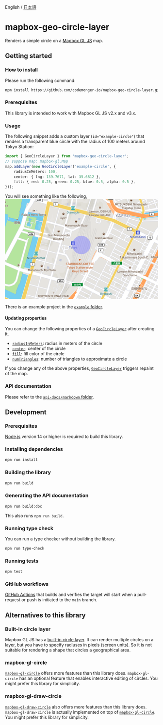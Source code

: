 English / [日本語](./README.ja.md)

# mapbox-geo-circle-layer

Renders a simple circle on a [Mapbox GL JS](https://docs.mapbox.com/mapbox-gl-js/guides/) map.

## Getting started

### How to install

Please run the following command:
```sh
npm install https://github.com/codemonger-io/mapbox-geo-circle-layer.git#v0.1.1
```

### Prerequisites

This library is intended to work with Mapbox GL JS v2.x and v3.x.

### Usage

The following snippet adds a custom layer (`id="example-circle"`) that renders a transparent blue circle with the radius of 100 meters around Tokyo Station:
```ts
import { GeoCircleLayer } from 'mapbox-geo-circle-layer';
// suppose map: mapbox-gl.Map
map.addLayer(new GeoCircleLayer('example-circle', {
    radiusInMeters: 100,
    center: { lng: 139.7671, lat: 35.6812 },
    fill: { red: 0.25, green: 0.25, blue: 0.5, alpha: 0.5 },
}));
```

You will see something like the following,
![example circle](./example-circle.png)

There is an example project in the [`example` folder](./example).

#### Updating properties

You can change the following properties of a [`GeoCircleLayer`](./api-docs/markdown/mapbox-geo-circle-layer.geocirclelayer.md) after creating it.
- [`radiusInMeters`](./api-docs/markdown/mapbox-geo-circle-layer.geocirclelayer.radiusinmeters.md): radius in meters of the circle
- [`center`](./api-docs/markdown/mapbox-geo-circle-layer.geocirclelayer.center.md): center of the circle
- [`fill`](./api-docs/markdown/mapbox-geo-circle-layer.geocirclelayer.fill.md): fill color of the circle
- [`numTriangles`](./api-docs/markdown/mapbox-geo-circle-layer.geocirclelayer.numtriangles.md): number of triangles to approximate a circle

If you change any of the above properties, [`GeoCircleLayer`](./api-docs/markdown/mapbox-geo-circle-layer.geocirclelayer.md) triggers repaint of the map.

### API documentation

Please refer to the [`api-docs/markdown` folder](./api-docs/markdown/index.md).

## Development

### Prerequisites

[Node.js](https://nodejs.org/en/) version 14 or higher is required to build this library.

### Installing dependencies

```sh
npm run install
```

### Building the library

```sh
npm run build
```

### Generating the API documentation

```sh
npm run build:doc
```

This also runs `npm run build`.

### Running type check

You can run a type checker without building the library.

```sh
npm run type-check
```

### Running tests

```sh
npm test
```

### GitHub workflows

[GitHub Actions](https://github.com/features/actions) that builds and verifies the target will start when a pull-request or push is initiated to the `main` branch.

## Alternatives to this library

### Built-in circle layer

Mapbox GL JS has a [built-in circle layer](https://docs.mapbox.com/mapbox-gl-js/style-spec/layers/#circle).
It can render multiple circles on a layer, but you have to specify radiuses in pixels (screen units).
So it is not suitable for rendering a shape that circles a geographical area.

### mapbox-gl-circle

[`mapbox-gl-circle`](https://github.com/smithmicro/mapbox-gl-circle) offers more features than this library does.
`mapbox-gl-circle` has an optional feature that enables interactive editing of circles.
You might prefer this library for simplicity.

### mapbox-gl-draw-circle

[`mapbox-gl-draw-circle`](https://github.com/iamanvesh/mapbox-gl-draw-circle) also offers more features than this library does.
`mapbox-gl-draw-circle` is actually implemented on top of [`mapbox-gl-circle`](#mapbox-gl-circle).
You might prefer this library for simplicity.